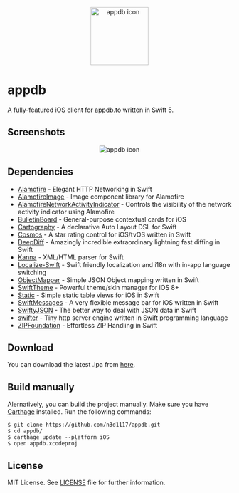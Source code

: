 <p align="center">
  <img src="https://user-images.githubusercontent.com/11541888/58876201-a370b100-86cd-11e9-962b-b46e823d1b54.png" alt="appdb icon" title="appdb" height=130>
</p>

# appdb
A fully-featured iOS client for [appdb.to](https://appdb.to) written in Swift 5.

## Screenshots
<p align="center">
  <img src="https://user-images.githubusercontent.com/11541888/58879836-df5c4400-86d6-11e9-9fcc-95cb8239d7f3.png" alt="appdb icon" title="appdb" style="width=100%">
</p>

## Dependencies
* [Alamofire](https://github.com/Alamofire/Alamofire) - Elegant HTTP Networking in Swift
* [AlamofireImage](https://github.com/Alamofire/AlamofireImage) - Image component library for Alamofire
* [AlamofireNetworkActivityIndicator](https://github.com/Alamofire/AlamofireNetworkActivityIndicator) - Controls the visibility of the network activity indicator using Alamofire
* [BulletinBoard](https://github.com/alexaubry/BulletinBoard) - General-purpose contextual cards for iOS
* [Cartography](https://github.com/robb/Cartography) - A declarative Auto Layout DSL for Swift
* [Cosmos](https://github.com/evgenyneu/Cosmos) - A star rating control for iOS/tvOS written in Swift
* [DeepDiff](https://github.com/onmyway133/DeepDiff) - Amazingly incredible extraordinary lightning fast diffing in Swift
* [Kanna](https://github.com/tid-kijyun/Kanna) - XML/HTML parser for Swift
* [Localize-Swift](https://github.com/marmelroy/Localize-Swift) - Swift friendly localization and i18n with in-app language switching
* [ObjectMapper](https://github.com/tristanhimmelman/ObjectMapper) - Simple JSON Object mapping written in Swift
* [SwiftTheme](https://github.com/wxxsw/SwiftTheme) - Powerful theme/skin manager for iOS 8+
* [Static](https://github.com/venmo/Static) - Simple static table views for iOS in Swift
* [SwiftMessages](https://github.com/SwiftKickMobile/SwiftMessages) - A very flexible message bar for iOS written in Swift
* [SwiftyJSON](https://github.com/SwiftyJSON/SwiftyJSON) - The better way to deal with JSON data in Swift
* [swifter](https://github.com/httpswift/swifter) - Tiny http server engine written in Swift programming language
* [ZIPFoundation](https://github.com/weichsel/ZIPFoundation) - Effortless ZIP Handling in Swift

## Download
You can download the latest .ipa from [here](https://github.com/n3d1117/appdb/releases).

## Build manually
Alernatively, you can build the project manually. 
Make sure you have [Carthage](https://github.com/Carthage/Carthage) installed. Run the following commands:
```
$ git clone https://github.com/n3d1117/appdb.git
$ cd appdb/
$ carthage update --platform iOS
$ open appdb.xcodeproj
```

## License
MIT License. See [LICENSE](LICENSE) file for further information.
